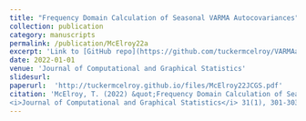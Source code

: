 ```yaml
---
title: "Frequency Domain Calculation of Seasonal VARMA Autocovariances"
collection: publication
category: manuscripts
permalink: /publication/McElroy22a
excerpt: 'Link to [GitHub repo](https://github.com/tuckermcelroy/VARMAacf)'
date: 2022-01-01
venue: 'Journal of Computational and Graphical Statistics'
slidesurl: 
paperurl:  'http://tuckermcelroy.github.io/files/McElroy22JCGS.pdf'
citation: 'McElroy, T. (2022) &quot;Frequency Domain Calculation of Seasonal VARMA Autocovariances.&quot; 
<i>Journal of Computational and Graphical Statistics</i> 31(1), 301-303.'
---
```

